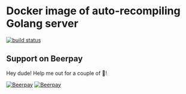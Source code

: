 # Docker image of auto-recompiling Golang server

[![build status](https://dockerbuildbadges.quelltext.eu/status.svg?organization=acim&repository=go-reflex)](https://hub.docker.com/r/acim/go-reflex)
## Support on Beerpay
Hey dude! Help me out for a couple of :beers:!

[![Beerpay](https://beerpay.io/acim/go-reflex/badge.svg?style=beer-square)](https://beerpay.io/acim/go-reflex)  [![Beerpay](https://beerpay.io/acim/go-reflex/make-wish.svg?style=flat-square)](https://beerpay.io/acim/go-reflex?focus=wish)